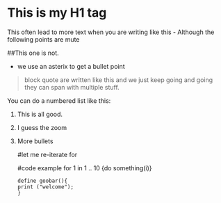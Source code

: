 # This is my H1 tag

This often lead to more text when you are writing like this
    - Although the following points are mute
    
##This one is not.

* we use an asterix to get a bullet point

>block quote are written like this
>and we just keep going and going
>they can span with multiple stuff.

You can do a numbered list like this:
1.  This is all good.
2.  I guess the zoom
3.  More bullets

    #let me re-iterate
    for 
    
    #code example
    for 1 in 1 .. 10 {do something(i)}
    
    ~~~~
    define goobar(){
    print ("welcome");
    }
    ~~~~